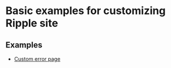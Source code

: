 # Basic examples for customizing Ripple site

## Examples

- [Custom error page](tide/modules/example-error-page/)
